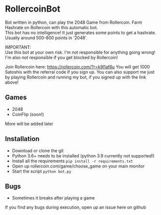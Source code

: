 # RollercoinBot

Bot written in python, can play the 2048 Game from Rollercoin.
Farm Hashrate on Rollercoin with this automatic bot. \
This bot has no intelligence! It just generates some points to get a hashrate. 
Usually around 500-800 points in '2048'.

IMPORTANT: \
Use this bot at your own risk. I'm not responsible for anything going wrong! 
I'm also not responsible if you get blocked by Rollercoin!

Join Rollercoin here: https://rollercoin.com/?r=k9l1af6u
You will get 1000 Satoshis with the referral code if you sign up.
You can also support me just by playing Rollercoin and running my bot, if you signed up with the link above!

## Games
- 2048
- CoinFlip (soon!)

More will be added later

## Installation
- Download or clone the git
- Python 3.6+ needs to be installed (python 3.9 currently not supported!)
- Install all the requirements ```pip install -r requirements.txt```
- Open up rollercoin.com/game/choose_game on your main monitor
- Start the script ```python bot.py```


## Bugs
- Sometimes it breaks after playing a game

If you find any bugs during execution, open up an issue here on github
